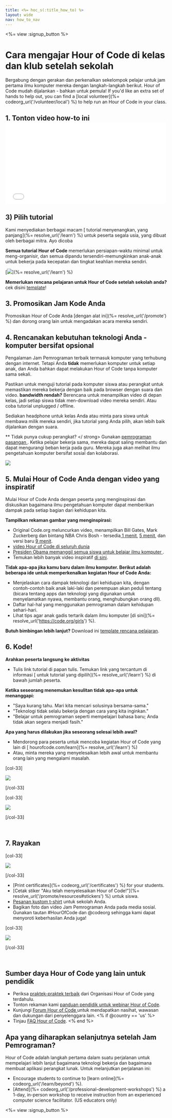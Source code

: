 ```yaml
---
title: <%= hoc_s(:title_how_to) %>
layout: wide
nav: how_to_nav
---
```

<%= view :signup_button %>

# Cara mengajar Hour of Code di kelas dan klub setelah sekolah

Bergabung dengan gerakan dan perkenalkan sekelompok pelajar untuk jam pertama ilmu komputer mereka dengan langkah-langkah berikut. Hour of Code mudah dijalankan - bahkan untuk pemula! If you'd like an extra set of hands to help out, you can find a [local volunteer](%= codeorg_url('/volunteer/local') %) to help run an Hour of Code in your class.

## 1. Tonton video how-to ini <iframe width="500" height="255" src="//www.youtube.com/embed/SrnvvWDm73k" frameborder="0" allowfullscreen mark="crwd-mark"></iframe> 

## 3) Pilih tutorial

Kami menyediakan berbagai macam [ tutorial menyenangkan, yang panjang](%= resolve_url('/learn') %) untuk peserta segala usia, yang dibuat oleh berbagai mitra. Ayo dicoba

**Semua tutorial Hour of Code** memerlukan persiapan-waktu minimal untuk meng-organisir, dan semua dipandu tersendiri-memungkinkan anak-anak untuk bekerja pada kecepatan dan tingkat keahlian mereka sendiri.

[![](/images/fit-700/tutorials.png)](%= resolve_url('/learn') %)

**Memerlukan rencana pelajaran untuk Hour of Code setelah sekolah anda?** cek disini [ template](/files/AfterschoolEducatorLessonPlanOutline.docx)!

## 3. Promosikan Jam Kode Anda

Promosikan Hour of Code Anda [dengan alat ini](%= resolve_url('/promote') %) dan dorong orang lain untuk mengadakan acara mereka sendiri.

## 4. Rencanakan kebutuhan teknologi Anda - komputer bersifat opsional

Pengalaman Jam Pemrograman terbaik termasuk komputer yang terhubung dengan internet. Tetapi Anda **tidak** memerlukan komputer untuk setiap anak, dan Anda bahkan dapat melakukan Hour of Code tanpa komputer sama sekali.

Pastikan untuk menguji tutorial pada komputer siswa atau perangkat untuk memastikan mereka bekerja dengan baik pada browser dengan suara dan video. **bandwidth rendah?** Berencana untuk menampilkan video di depan kelas, jadi setiap siswa tidak men-download video mereka sendiri. Atau coba tutorial unplugged / offline.

Sediakan headphone untuk kelas Anda atau minta para siswa untuk membawa milik mereka sendiri, jika tutorial yang Anda pilih, akan lebih baik dijalankan dengan suara.

** Tidak punya cukup perangkat? </ strong> Gunakan [ pemrograman pasangan ](https://www.youtube.com/watch?v=vgkahOzFH2Q). Ketika pelajar bekerja sama, mereka dapat saling membantu dan dapat mengurangi beban kerja pada guru. Mereka juga akan melihat ilmu pengetahuan komputer bersifat sosial dan kolaborasi.</p> 

<img src="/images/fit-350/group_ipad.jpg" />

## 5. Mulai Hour of Code Anda dengan video yang inspiratif

Mulai Hour of Code Anda dengan peserta yang menginspirasi dan diskusikan bagaimana ilmu pengetahuan komputer dapat memberikan dampak pada setiap bagian dari kehidupan kita.

**Tampilkan rekaman gambar yang menginspirasi:**

- Original Code.org meluncurkan video, menampilkan Bill Gates, Mark Zuckerberg dan bintang NBA Chris Bosh - tersedia[ 1 menit](https://www.youtube.com/watch?v=qYZF6oIZtfc), [ 5 menit](https://www.youtube.com/watch?v=nKIu9yen5nc), dan versi baru [ 9 menit](https://www.youtube.com/watch?v=dU1xS07N-FA).
- [ video Hour of Code di seluruh dunia ](https://www.youtube.com/watch?v=KsOIlDT145A)
- [ Presiden Obama memanggil semua siswa untuk belajar ilmu komputer ](https://www.youtube.com/watch?v=6XvmhE1J9PY).
- Temukan lebih banyak video inspiratif [ di sini](https://www.youtube.com/playlist?list=PLzdnOPI1iJNfpD8i4Sx7U0y2MccnrNZuP).

**Tidak apa-apa jika kamu baru dalam ilmu komputer. Berikut adalah beberapa ide untuk memperkenalkan kegiatan Hour of Code Anda:**

- Menjelaskan cara dampak teknologi dari kehidupan kita, dengan contoh-contoh baik anak laki-laki dan perempuan akan peduli tentang (bicara tentang apps dan teknologi yang digunakan untuk menyelamatkan nyawa, membantu orang, menghubungkan orang dll).
- Daftar hal-hal yang menggunakan pemrograman dalam kehidupan sehari-hari.
- Lihat tips agar anak gadis tertarik dalam ilmu komputer [di sini](%= resolve_url('https://code.org/girls') %).

**Butuh bimbingan lebih lanjut?** Download ini [ template rencana pelajaran](/files/AfterschoolEducatorLessonPlanOutline.docx).

## 6. Kode!

**Arahkan peserta langsung ke aktivitas**

- Tulis link tutorial di papan tulis. Temukan link yang tercantum di informasi [ untuk tutorial yang dipilih](%= resolve_url('/learn') %) di bawah jumlah peserta.

**Ketika seseorang menemukan kesulitan tidak apa-apa untuk menanggapi:**

- "Saya kurang tahu. Mari kita mencari solusinya bersama-sama."
- "Teknologi tidak selalu bekerja dengan cara yang kita inginkan."
- "Belajar untuk pemrograman seperti mempelajari bahasa baru; Anda tidak akan segera menjadi fasih."

**Apa yang harus dilakukan jika seseorang selesai lebih awal?**

- Mendorong para peserta untuk mencoba kegiatan Hour of Code yang lain di [ hourofcode.com/learn](%= resolve_url('/learn') %)
- Atau, minta mereka yang menyelesaikan lebih awal untuk membantu orang lain yang mengalami masalah.

[col-33]

![](/images/fit-250/highschoolgirls.jpeg)

[/col-33]

[col-33]

![](/images/fit-300/group_ar.jpg)

[/col-33]

<p style="clear:both">&nbsp;</p>

## 7. Rayakan

[col-33]

![](/images/fit-300/boy-certificate.jpg)

[/col-33]

- [Print certificates](%= codeorg_url('/certificates') %) for your students.
- [Cetak stiker "Aku telah menyelesaikan Hour of Code!"](%= resolve_url('/promote/resources#stickers') %) untuk siswa.
- [Pesanan kustom t-shirt](http://blog.code.org/post/132608499493/hour-of-code-shirts-and-more) untuk sekolah Anda.
- Bagikan foto dan video Jam Pemrograman Anda pada media sosial. Gunakan tautan #HourOfCode dan @codeorg sehingga kami dapat menyoroti keberhasilan Anda juga!

[col-33]

![](/images/fit-260/highlight-certificates.jpg)

[/col-33]

<p style="clear:both">&nbsp;</p>

## Sumber daya Hour of Code yang lain untuk pendidik

- Periksa [ praktek-praktek terbaik](http://www.slideshare.net/TeachCode/hour-of-code-best-practices-for-successful-educators-51273466) dari Organisasi Hour of Code yang terdahulu.
- Tonton rekaman kami [ panduan pendidik untuk webinar Hour of Code](https://youtu.be/EJeMeSW2-Mw).
- Kunjungi [Forum Hour of Code ](http://forum.code.org/c/plc/hour-of-code) untuk mendapatkan nasihat, wawasan dan dukungan dari penyelenggara lain. <% if @country == 'us' %>
- Tinjau [FAQ Hour of Code](https://support.code.org/hc/en-us/categories/200147083-Hour-of-Code). <% end %>

## Apa yang diharapkan selanjutnya setelah Jam Pemrograman?

Hour of Code adalah langkah pertama dalam suatu perjalanan untuk mempelajari lebih lanjut bagaimana teknologi bekerja dan bagaimana membuat aplikasi perangkat lunak. Untuk melanjutkan perjalanan ini:

- Encourage students to continue to [learn online](%= codeorg_url('/learn/beyond') %).
- [Attend](%= codeorg_url('/professional-development-workshops') %) a 1-day, in-person workshop to receive instruction from an experienced computer science facilitator. (US educators only)

<%= view :signup_button %>